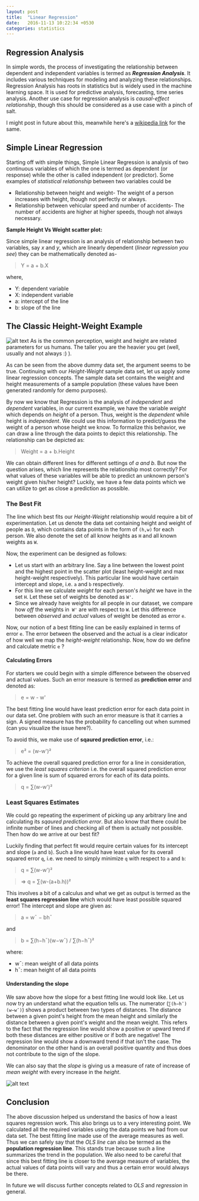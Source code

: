 ```yaml
---
layout: post
title:  "Linear Regression"
date:   2016-11-13 10:22:34 +0530
categories: statistics
---
```

## Regression Analysis
In simple words, the process of investigating the relationship between dependent and independent variables is termed as ___Regression Analysis___. It includes various techniques for modeling and analyzing these relationships. Regression Analysis has roots in statistics but is widely used in the machine learning space. It is used for predictive analysis, forecasting, time series analysis. Another use case for regression analysis is _causal-effect relationship_, though this should be considered as a use case with a pinch of salt.

I might post in future about this, meanwhile here's a [wikipedia link](https://en.wikipedia.org/wiki/Correlation_does_not_imply_causation) for the same.


## Simple Linear Regression
Starting off with simple things, Simple Linear Regression is analysis of two continuous variables of which the one is termed as dependent (or response) while the other is called independent (or predictor). Some examples of _statistical relationship_ between two variables could be
+ Relationship between height and weight- The weight of a person increases with height, though not perfectly or always.
+ Relationship between vehicular speed and number of accidents- The number of accidents are higher at higher speeds, though not always necessary.

**Sample Height Vs Weight scatter plot:**



Since simple linear regression is an analysis of relationship between two variables, say _x_ and _y_, which are linearly dependent (_linear regression you see_) they can be mathematically denoted as-

> Y = a + b.X

where,
  + Y: dependent variable
  + X: independent variable
  + a: intercept of the line
  + b: slope of the line


## The Classic Height-Weight Example

![alt text][sample_scatter]
As is the common perception, weight and height are related parameters for us humans. The taller you are the heavier you get (well, usually and not always :) ).

As can be seen from the above dummy data set, the argument seems to be true. Continuing with our _Height-Weight_ sample data set, let us apply some linear regression concepts. The sample data set contains the weight and height measurements of a sample population (these values have been generated randomly for demo purposes).

By now we know that Regression is the analysis of _independent_ and _dependent_ variables, in our current example, we have the variable _weight_ which depends on _height_ of a person. Thus, weight is the _dependent_ while height is _independent_. We could use this information to predict/guess the weight of a person whose height we know. To formalize this behavior, we can draw a line through the data points to depict this relationship. The relationship can be depicted as:

> Weight = a + b.Height

We can obtain different lines for different settings of _a and b_. But now the question arises, which line represents the relationship most correctly? For what values of these variables will be able to predict an unknown person's weight given his/her height? Luckily, we have a few data points which we can utilize to get as close a prediction as possible.


### The Best Fit

The line which best fits our _Height-Weight_ relationship would require a bit of experimentation.
Let us denote the data set containing height and weight of people as ```D```, which contains data points in the form of ```(h,w)``` for each person. We also denote the set of all know heights as ```H``` and all known weights as ```W```.

Now, the experiment can be designed as follows:
  + Let us start with an arbitrary line. Say a line between the lowest point and the highest point in the scatter plot (least height-weight and max height-weight respectively). This particular line would have certain intercept and slope, i.e. ```a``` and ```b``` respectively.
  + For this line we calculate _weight_ for each person's _height_ we have in the set ```H```. Let these set of weights be denoted as ```W'```.
  + Since we already have weights for all people in our dataset, we compare how _off_ the weights in``` W'``` are with respect to ```W```. Let this difference between _observed_ and _actual_ values of weight be denoted as error ```e```.

Now, our notion of a best fitting line can be easily explained in terms of error ```e```. The error between the observed and the actual is a clear indicator of how well we map the _height-weight_ relationship. Now, how do we define and calculate metric ```e``` ?


#### Calculating Errors
For starters we could begin with a simple difference between the observed and actual values. Such an error measure is termed as **prediction error** and denoted as:
> e = w - w'

The best fitting line would have least prediction error for each data point in our data set. One problem with such an error measure is that it carries a sign. A signed measure has the probability fo cancelling out when summed (can you visualize the issue here?).

To avoid this, we make use of **sqaured prediction error**, i.e.:
> e² = (w-w')²

To achieve the overall squared prediction error for a line in consideration, we use the _least squares criterion_ i.e. the overall squared prediction error for a given line is sum of squared errors for each of its data points.
> q = ∑(w-w')²

### Least Squares Estimates

We could go repeating the experiment of picking up any arbitrary line and calculating its _sqaured prediction error_. But also know that there could be infinite number of lines and checking all of them is actually not possible. Then how do we arrive at our best fit?

Luckily finding that perfect fit would require certain values for its intercept and slope (```a``` and ```b```). Such a line would have least value for its overall squared error ```q```, i.e. we need to simply minimize ```q``` with respect to ```a``` and ```b```:

> q = ∑(w-w')²

> => q = ∑(w-(a+b.h))²

This involves a bit of a calculus and what we get as output is termed as the **least squares regression line** which would have least possible squared error! The intercept and slope are given as:
> a = w¯ − bh¯

and
> b = ∑(h−h¯)(w−w¯) / ∑(h−h¯)²

where:
  + w¯: mean weight of all data points
  + h¯: mean height of all data points

#### Understanding the slope

We saw above how the slope for a best fitting line would look like. Let us now try an understand what the equation tells us. The numerator (```∑(h−h¯)(w−w¯)```) shows a product between two types of distances. The distance between a given point's height from the mean height and similarly the distance between a given point's weight and the mean weight. This refers to the fact that the regression line would show a positive or upward trend if both these distances are either positive or if both are negative! The regression line would show a downward trend if that isn't the case. The denominator on the other hand is an overall positive quantity and thus does not contribute to the sign of the slope.

We can also say that the _slope_ is giving us a measure of rate of increase of _mean weight_ with every increase in the _height_.

![alt text][sample_ols]

## Conclusion

The above discussion helped us understand the basics of how a least squares regression work. This also brings us to a very interesting point. We calculated all the required variables using the data points we had from our data set. The best fitting line made use of the average measures as well. Thus we can safely say that the _OLS line_ can also be termed as the **population regression line**. This stands true because such a line summarizes the trend in the population. We also need to be careful that since this best fitting line is closer to the average measure of variables, the actual values of data points will vary and thus a certain error would always be there.

In future we will discuss further concepts related to _OLS_ and _regression_ in general.


[sample_scatter]: {{site.url}}/assets/img/ols_sample_scatter.PNG "Sample Scatter plot of Height Vs Weight"
[sample_ols]: {{site.url}}/assets/img/ols_sample_ols.PNG "The best fit for our sample Height Vs Weight data set"
